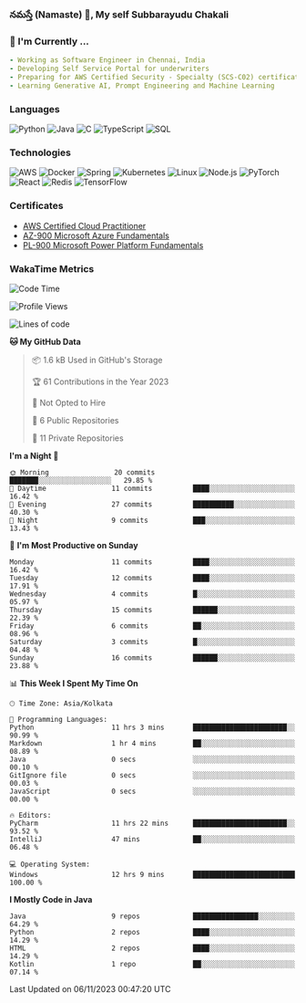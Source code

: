 ### నమస్తే (Namaste) 🙏, My self Subbarayudu Chakali 

<!--
Header Image slot
-->
### 🔨 I'm Currently ...
```yaml
- Working as Software Engineer in Chennai, India 
- Developing Self Service Portal for underwriters
- Preparing for AWS Certified Security - Specialty (SCS-C02) certification
- Learning Generative AI, Prompt Engineering and Machine Learning
```

<!--
### Education
### Experience
### Projects -->

### Languages

![Python](https://img.shields.io/badge/-Python-000?&logo=Python)
![Java](https://img.shields.io/badge/-Java-000?&logo=Java&logoColor=007396)
![C](https://img.shields.io/badge/-C-000?&logo=C)
![TypeScript](https://img.shields.io/badge/-TypeScript-000?&logo=TypeScript)
![SQL](https://img.shields.io/badge/-SQL-000?&logo=MySQL)


### Technologies

![AWS](https://img.shields.io/badge/-AWS-000?&logo=Amazon-AWS&logoColor=F90)
![Docker](https://img.shields.io/badge/-Docker-000?&logo=Docker)
![Spring](https://img.shields.io/badge/-Spring-000?&logo=Spring)
![Kubernetes](https://img.shields.io/badge/-Kubernetes-000?&logo=Kubernetes)
![Linux](https://img.shields.io/badge/-Linux-000?&logo=Linux)
![Node.js](https://img.shields.io/badge/-Node.js-000?&logo=node.js)
![PyTorch](https://img.shields.io/badge/-PyTorch-000?&logo=PyTorch)
![React](https://img.shields.io/badge/-React-000?&logo=React)
![Redis](https://img.shields.io/badge/-Redis-000?&logo=Redis)
![TensorFlow](https://img.shields.io/badge/-TensorFlow-000?&logo=TensorFlow)

### Certificates
* [AWS Certified Cloud Practitioner](https://www.credly.com/badges/62900457-e8b0-4032-a2ea-c938088fd784/public_url)
* [AZ-900 Microsoft Azure Fundamentals](https://www.credly.com/badges/d57d7a2d-3d84-4c02-bf04-6d015b4d5fe9/public_url)
* [PL-900 Microsoft Power Platform Fundamentals](https://www.subbarayudu-chakali.com)
  




### WakaTime Metrics
<!--
Waatime metrics
-->
<!--START_SECTION:waka-->
![Code Time](http://img.shields.io/badge/Code%20Time-28%20hrs%2059%20mins-blue)

![Profile Views](http://img.shields.io/badge/Profile%20Views-94-blue)

![Lines of code](https://img.shields.io/badge/From%20Hello%20World%20I%27ve%20Written-5.5%20thousand%20lines%20of%20code-blue)

**🐱 My GitHub Data** 

> 📦 1.6 kB Used in GitHub's Storage 
 > 
> 🏆 61 Contributions in the Year 2023
 > 
> 🚫 Not Opted to Hire
 > 
> 📜 6 Public Repositories 
 > 
> 🔑 11 Private Repositories 
 > 
**I'm a Night 🦉** 

```text
🌞 Morning                20 commits          ███████░░░░░░░░░░░░░░░░░░   29.85 % 
🌆 Daytime                11 commits          ████░░░░░░░░░░░░░░░░░░░░░   16.42 % 
🌃 Evening                27 commits          ██████████░░░░░░░░░░░░░░░   40.30 % 
🌙 Night                  9 commits           ███░░░░░░░░░░░░░░░░░░░░░░   13.43 % 
```
📅 **I'm Most Productive on Sunday** 

```text
Monday                   11 commits          ████░░░░░░░░░░░░░░░░░░░░░   16.42 % 
Tuesday                  12 commits          ████░░░░░░░░░░░░░░░░░░░░░   17.91 % 
Wednesday                4 commits           █░░░░░░░░░░░░░░░░░░░░░░░░   05.97 % 
Thursday                 15 commits          ██████░░░░░░░░░░░░░░░░░░░   22.39 % 
Friday                   6 commits           ██░░░░░░░░░░░░░░░░░░░░░░░   08.96 % 
Saturday                 3 commits           █░░░░░░░░░░░░░░░░░░░░░░░░   04.48 % 
Sunday                   16 commits          ██████░░░░░░░░░░░░░░░░░░░   23.88 % 
```


📊 **This Week I Spent My Time On** 

```text
🕑︎ Time Zone: Asia/Kolkata

💬 Programming Languages: 
Python                   11 hrs 3 mins       ███████████████████████░░   90.99 % 
Markdown                 1 hr 4 mins         ██░░░░░░░░░░░░░░░░░░░░░░░   08.89 % 
Java                     0 secs              ░░░░░░░░░░░░░░░░░░░░░░░░░   00.10 % 
GitIgnore file           0 secs              ░░░░░░░░░░░░░░░░░░░░░░░░░   00.03 % 
JavaScript               0 secs              ░░░░░░░░░░░░░░░░░░░░░░░░░   00.00 % 

🔥 Editors: 
PyCharm                  11 hrs 22 mins      ███████████████████████░░   93.52 % 
IntelliJ                 47 mins             ██░░░░░░░░░░░░░░░░░░░░░░░   06.48 % 

💻 Operating System: 
Windows                  12 hrs 9 mins       █████████████████████████   100.00 % 
```

**I Mostly Code in Java** 

```text
Java                     9 repos             ████████████████░░░░░░░░░   64.29 % 
Python                   2 repos             ████░░░░░░░░░░░░░░░░░░░░░   14.29 % 
HTML                     2 repos             ████░░░░░░░░░░░░░░░░░░░░░   14.29 % 
Kotlin                   1 repo              ██░░░░░░░░░░░░░░░░░░░░░░░   07.14 % 
```




 Last Updated on 06/11/2023 00:47:20 UTC
<!--END_SECTION:waka-->

